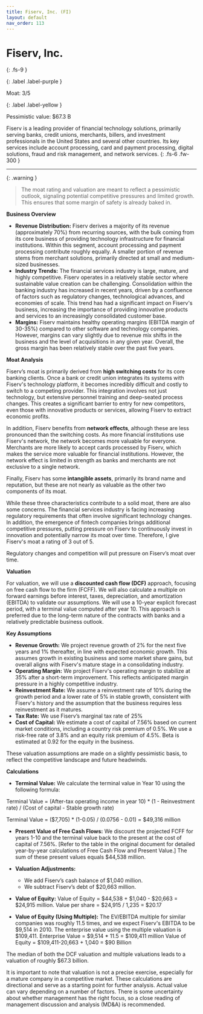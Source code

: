 ```yaml
---
title: Fiserv, Inc. (FI)
layout: default
nav_order: 113
---
```


# Fiserv, Inc.
{: .fs-9 }

{: .label .label-purple }

Moat: 3/5

{: .label .label-yellow }

Pessimistic value: $67.3 B

Fiserv is a leading provider of financial technology solutions, primarily serving banks, credit unions, merchants, billers, and investment professionals in the United States and several other countries. Its key services include account processing, card and payment processing, digital solutions, fraud and risk management, and network services.
{: .fs-6 .fw-300 }

---

{: .warning } 
>The moat rating and valuation are meant to reflect a pessimistic outlook, signaling potential competitive pressures and limited growth. This ensures that some margin of safety is already baked in.


**Business Overview**

* **Revenue Distribution:** Fiserv derives a majority of its revenue (approximately 70%) from recurring sources, with the bulk coming from its core business of providing technology infrastructure for financial institutions. Within this segment, account processing and payment processing contribute roughly equally. A smaller portion of revenue stems from merchant solutions, primarily directed at small and medium-sized businesses.
* **Industry Trends:** The financial services industry is large, mature, and highly competitive. Fiserv operates in a relatively stable sector where sustainable value creation can be challenging. Consolidation within the banking industry has increased in recent years, driven by a confluence of factors such as regulatory changes, technological advances, and economies of scale. This trend has had a significant impact on Fiserv's business, increasing the importance of providing innovative products and services to an increasingly consolidated customer base.
* **Margins:** Fiserv maintains healthy operating margins (EBITDA margin of 30-35%) compared to other software and technology companies. However, margins can vary slightly due to revenue mix shifts in the business and the level of acquisitions in any given year. Overall, the gross margin has been relatively stable over the past five years.

**Moat Analysis**

Fiserv’s moat is primarily derived from **high switching costs** for its core banking clients. Once a bank or credit union integrates its systems with Fiserv's technology platform, it becomes incredibly difficult and costly to switch to a competing provider. This integration involves not just technology, but extensive personnel training and deep-seated process changes.  This creates a significant barrier to entry for new competitors, even those with innovative products or services, allowing Fiserv to extract economic profits.

In addition, Fiserv benefits from **network effects**, although these are less pronounced than the switching costs.  As more financial institutions use Fiserv's network, the network becomes more valuable for everyone. Merchants are more likely to accept cards processed by Fiserv, which makes the service more valuable for financial institutions.  However, the network effect is limited in strength as banks and merchants are not exclusive to a single network.

Finally, Fiserv has some **intangible assets**, primarily its brand name and reputation, but these are not nearly as valuable as the other two components of its moat.  

While these three characteristics contribute to a solid moat, there are also some concerns. The financial services industry is facing increasing regulatory requirements that often involve significant technology changes.  In addition, the emergence of fintech companies brings additional competitive pressures, putting pressure on Fiserv to continuously invest in innovation and potentially narrow its moat over time.  Therefore, I give Fiserv's moat a rating of 3 out of 5.

<callout type="warning">
Regulatory changes and competition will put pressure on Fiserv’s moat over time.
</callout>

**Valuation**

For valuation, we will use a **discounted cash flow (DCF)** approach, focusing on free cash flow to the firm (FCFF).  We will also calculate a multiple on forward earnings before interest, taxes, depreciation, and amortization (EBITDA) to validate our assumptions. We will use a 10-year explicit forecast period, with a terminal value computed after year 10. This approach is preferred due to the long-term nature of the contracts with banks and a relatively predictable business outlook.

**Key Assumptions**

* **Revenue Growth:** We project revenue growth of 2% for the next five years and 1% thereafter, in line with expected economic growth. This assumes growth in existing business and some market share gains, but overall aligns with Fiserv's mature stage in a consolidating industry.
* **Operating Margin:** We project Fiserv's operating margin to stabilize at 35% after a short-term improvement. This reflects anticipated margin pressure in a highly competitive industry.
* **Reinvestment Rate:** We assume a reinvestment rate of 10% during the growth period and a lower rate of 5% in stable growth, consistent with Fiserv's history and the assumption that the business requires less reinvestment as it matures.
* **Tax Rate:** We use Fiserv’s marginal tax rate of 25%
* **Cost of Capital:** We estimate a cost of capital of 7.56% based on current market conditions, including a country risk premium of 0.5%. We use a risk-free rate of 3.8% and an equity risk premium of 4.5%. Beta is estimated at 0.92 for the equity in the business.

<callout type="note">
These valuation assumptions are made on a slightly pessimistic basis, to reflect the competitive landscape and future headwinds.
</callout>

**Calculations**

* **Terminal Value:** We calculate the terminal value in Year 10 using the following formula:

Terminal Value = (After-tax operating income in year 10) * (1 - Reinvestment rate) / (Cost of capital - Stable growth rate)

Terminal Value = ($7,705) * (1-0.05) / (0.0756 - 0.01) = $49,316 million

* **Present Value of Free Cash Flows:**  We discount the projected FCFF for years 1-10 and the terminal value back to the present at the cost of capital of 7.56%. 
[Refer to the table in the original document for detailed year-by-year calculations of Free Cash Flow and Present Value.] The sum of these present values equals $44,538 million.

* **Valuation Adjustments:**
    * We add Fiserv’s cash balance of $1,040 million.
    * We subtract Fiserv’s debt of $20,663 million.

* **Value of Equity:**
Value of Equity = $44,538 + $1,040 - $20,663 = $24,915 million.
Value per share = $24,915 / 1,235 = $20.17

* **Value of Equity (Using Multiple):** The EV/EBITDA multiple for similar companies was roughly 11.5 times, and we expect Fiserv's EBITDA to be $9,514 in 2010. The enterprise value using the multiple valuation is $109,411.
Enterprise Value = $9,514 \* 11.5 = $109,411 million
Value of Equity = $109,411-20,663 + 1,040 = $90 Billion

The median of both the DCF valuation and multiple valuations leads to a valuation of roughly $67.3 billion.

<callout type="important">
It is important to note that valuation is not a precise exercise, especially for a mature company in a competitive market. These calculations are directional and serve as a starting point for further analysis. Actual value can vary depending on a number of factors.
</callout>

<callout type="warning">
There is some uncertainty about whether management has the right focus, so a close reading of management discussion and analysis (MD&A) is recommended.
</callout>
